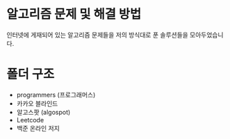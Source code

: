# 알고리즘 문제 및 해결 방법

인터넷에 게재되어 있는 알고리즘 문제들을 저의 방식대로 푼 솔루션들을 모아두었습니다.

# 폴더 구조
* programmers (프로그래머스)
* 카카오 블라인드
* 알고스팟 (algospot)
* Leetcode
* 백준 온라인 저지
